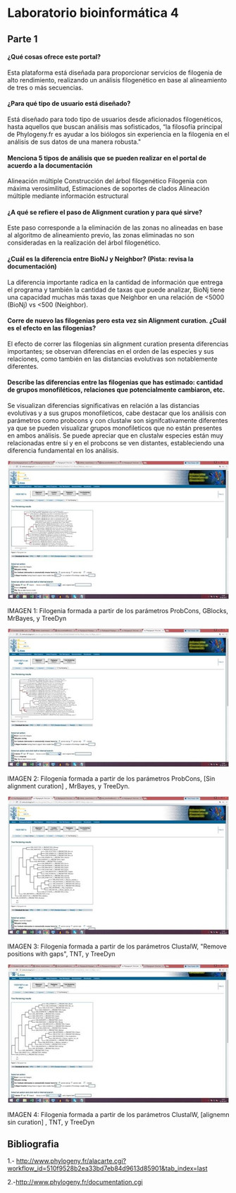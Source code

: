 # Laboratorio bioinformática 4

## Parte 1

####  ¿Qué cosas ofrece este portal?

Esta plataforma está diseñada para proporcionar servicios de filogenia  de alto rendimiento, realizando un análisis filogenético en base al alineamiento de tres o más secuencias.

#### ¿Para qué tipo de usuario está diseñado?

Está diseñado para todo tipo de usuarios desde aficionados filogenéticos, hasta aquellos que buscan análisis mas sofisticados, “la filosofía principal de Phylogeny.fr es ayudar a los biólogos sin experiencia en la filogenia en el análisis de sus datos de una manera robusta."
 
 ####  Menciona 5 tipos de análisis que se pueden realizar en el portal de acuerdo a la documentación
Alineación múltiple
 Construcción del árbol filogenético 
Filogenia con máxima verosimilitud, 
Estimaciones de soportes de clados
Alineación múltiple mediante información estructural

#### ¿A qué se refiere el paso de Alignment curation y para qué sirve?

Este paso corresponde a la eliminación de las zonas no alineadas en base  al algoritmo de alineamiento previo, las zonas eliminadas  no son consideradas en la realización del árbol filogenético.

#### ¿Cuál es la diferencia entre BioNJ y Neighbor? (Pista: revisa la documentación)

La diferencia importante radica  en la cantidad de información que  entrega el programa y también  la cantidad de taxas que puede analizar, BioNj tiene una capacidad muchas más taxas que Neighbor en una relación de <5000 (BioNj)  vs <500 (Neighbor).

#### Corre de nuevo las filogenias pero esta vez sin Alignment curation. ¿Cuál es el efecto en las filogenias?

 El efecto de correr las filogenias sin alignment curation presenta diferencias importantes; se observan diferencias en el orden de las especies y  sus relaciones, como también en las distancias evolutivas son notablemente diferentes.

#### Describe las diferencias entre las filogenias que has estimado: cantidad de grupos monofiléticos, relaciones que potencialmente cambiaron, etc.

Se visualizan diferencias significativas en relación a las distancias evolutivas y a sus grupos monofileticos, cabe destacar que los análisis con parámetros como probcons y con clustalw son signifcativamente diferentes ya que se pueden visualizar grupos monofileticos que no están presentes en ambos análisis. Se puede apreciar que en clustalw especies están muy relacionadas entre sí y en el probcons se ven distantes, estableciendo una diferencia fundamental en los análisis.



![1](https://raw.githubusercontent.com/constanzaortega/laboratorio-4/master/21641453_10214335214602116_580221554_n.jpg)


IMAGEN 1: Filogenia formada a partir de los parámetros ProbCons, GBlocks, MrBayes, y TreeDyn


![2](https://raw.githubusercontent.com/constanzaortega/laboratorio-4/master/21641445_10214335215922149_1386964157_n.jpg)


IMAGEN 2: Filogenia formada a partir de los parámetros ProbCons, [Sin alignment curation] , MrBayes, y TreeDyn.


![3](https://raw.githubusercontent.com/constanzaortega/laboratorio-4/master/21623989_10214335218042202_283444414_n.jpg)


IMAGEN 3: Filogenia formada a partir de los parámetros ClustalW, "Remove positions with gaps", TNT, y TreeDyn


![4](https://raw.githubusercontent.com/constanzaortega/laboratorio-4/master/21624258_10214335222282308_1597776692_n.jpg)


IMAGEN 4: Filogenia formada a partir de los parámetros ClustalW, [alignemn sin curation] , TNT, y TreeDyn


## Bibliografia


1.- http://www.phylogeny.fr/alacarte.cgi?workflow_id=510f9528b2ea33bd7eb84d9613d85901&tab_index=last


2.-http://www.phylogeny.fr/documentation.cgi




